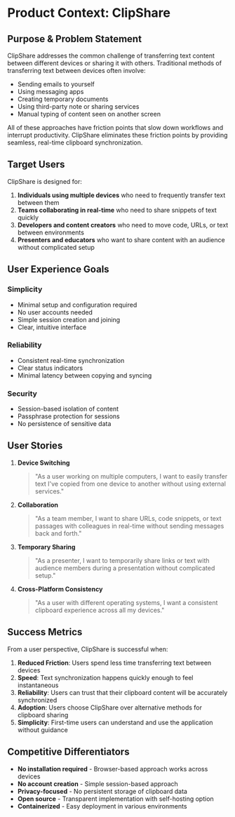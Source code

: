 # Product Context: ClipShare

## Purpose & Problem Statement
ClipShare addresses the common challenge of transferring text content between different devices or sharing it with others. Traditional methods of transferring text between devices often involve:

- Sending emails to yourself
- Using messaging apps
- Creating temporary documents
- Using third-party note or sharing services
- Manual typing of content seen on another screen

All of these approaches have friction points that slow down workflows and interrupt productivity. ClipShare eliminates these friction points by providing seamless, real-time clipboard synchronization.

## Target Users
ClipShare is designed for:

1. **Individuals using multiple devices** who need to frequently transfer text between them
2. **Teams collaborating in real-time** who need to share snippets of text quickly
3. **Developers and content creators** who need to move code, URLs, or text between environments
4. **Presenters and educators** who want to share content with an audience without complicated setup

## User Experience Goals

### Simplicity
- Minimal setup and configuration required
- No user accounts needed
- Simple session creation and joining
- Clear, intuitive interface

### Reliability
- Consistent real-time synchronization
- Clear status indicators
- Minimal latency between copying and syncing

### Security
- Session-based isolation of content
- Passphrase protection for sessions
- No persistence of sensitive data

## User Stories

1. **Device Switching**
   > "As a user working on multiple computers, I want to easily transfer text I've copied from one device to another without using external services."

2. **Collaboration**
   > "As a team member, I want to share URLs, code snippets, or text passages with colleagues in real-time without sending messages back and forth."

3. **Temporary Sharing**
   > "As a presenter, I want to temporarily share links or text with audience members during a presentation without complicated setup."

4. **Cross-Platform Consistency**
   > "As a user with different operating systems, I want a consistent clipboard experience across all my devices."

## Success Metrics

From a user perspective, ClipShare is successful when:

1. **Reduced Friction**: Users spend less time transferring text between devices
2. **Speed**: Text synchronization happens quickly enough to feel instantaneous
3. **Reliability**: Users can trust that their clipboard content will be accurately synchronized
4. **Adoption**: Users choose ClipShare over alternative methods for clipboard sharing
5. **Simplicity**: First-time users can understand and use the application without guidance

## Competitive Differentiators

- **No installation required** - Browser-based approach works across devices
- **No account creation** - Simple session-based approach
- **Privacy-focused** - No persistent storage of clipboard data
- **Open source** - Transparent implementation with self-hosting option
- **Containerized** - Easy deployment in various environments
